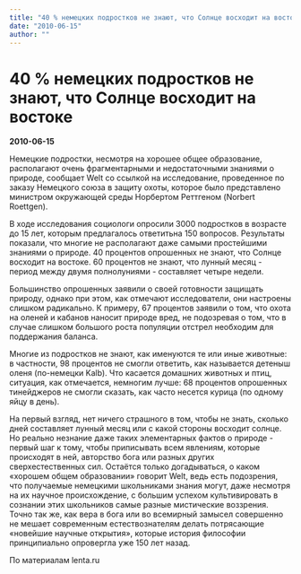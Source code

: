```yaml
---
title: "40 % немецких подростков не знают, что Солнце восходит на востоке"
date: "2010-06-15"
author: ""
---
```


# 40 % немецких подростков не знают, что Солнце восходит на востоке

**2010-06-15** 

Немецкие подростки, несмотря на хорошее общее образование, располагают очень фрагментарными и недостаточными знаниями о природе, сообщает Welt со ссылкой на исследование, проведенное по заказу Немецкого союза в защиту охоты, которое было представлено министром окружающей среды Норбертом Реттгеном (Norbert Roettgen).

В ходе исследования социологи опросили 3000 подростков в возрасте до 15 лет, которым предлагалось ответитьна 150 вопросов. Результаты показали, что многие не располагают даже самыми простейшими знаниями о природе. 40 процентов опрошенных не знают, что Солнце восходит на востоке. 60 процентов не знают, что лунный месяц - период между двумя полнолуниями - составляет четыре недели.

Большинство опрошенных заявили о своей готовности защищать природу, однако при этом, как отмечают исследователи, они настроены слишком радикально. К примеру, 67 процентов заявили о том, что охота на оленей и кабанов наносит природе вред, не подозревая о том, что в случае слишком большого роста популяции отстрел необходим для поддержания баланса.

Многие из подростков не знают, как именуются те или иные животные: в частности, 98 процентов не смогли ответить, как называется детеныш оленя (по-немецки Kalb). Что касается домашних животных и птиц, ситуация, как отмечается, немногим лучше: 68 процентов опрошенных тинейджеров не смогли сказать, как часто несется курица (по одному яйцу в день).

На первый взгляд, нет ничего страшного в том, чтобы не знать, сколько дней составляет лунный месяц или с какой стороны восходит солнце. Но реально незнание даже таких элементарных фактов о природе - первый шаг к тому, чтобы приписывать всем явлениям, которые происходят в ней, авторство бога или разных других сверхестественных сил. Остаётся только догадываться, о каком «хорошем общем образовании» говорит Welt, ведь есть подозрения, что получаемые немецкими школьниками знания могут, даже несмотря на их научное происхождение, с большим успехом культивировать в сознании этих школьников самые разные мистические воззрения. Точно так же, как вера в бога или во всемирный замысел совершенно не мешает современным естествознателям делать потрясающие «новейшие научные открытия», которые история философии принципиально опровергла уже 150 лет назад.

По материалам lenta.ru
